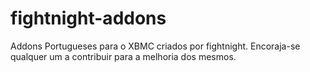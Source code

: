 fightnight-addons
=================

Addons Portugueses para o XBMC criados por fightnight. Encoraja-se qualquer um a contribuir para a melhoria dos mesmos.
